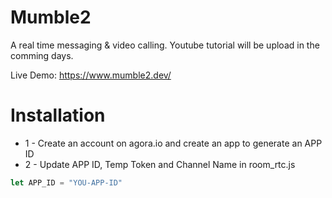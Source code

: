 # Mumble2
A real time messaging & video calling. Youtube tutorial will be upload in the comming days.

Live Demo: https://www.mumble2.dev/

# Installation
* 1 - Create an account on agora.io and create an app to generate an APP ID
* 2 - Update APP ID, Temp Token and Channel Name in room_rtc.js
```javascript
let APP_ID = "YOU-APP-ID"
```


